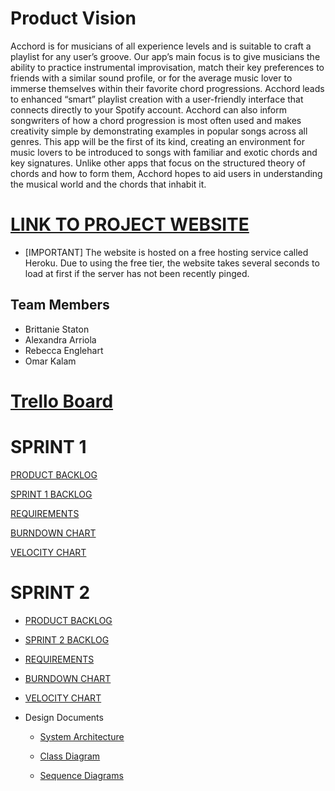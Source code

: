 # Product Vision

Acchord is for musicians of all experience levels and is suitable to craft a playlist for any user’s groove. Our app’s main focus is to give musicians the ability to practice instrumental improvisation, match their key preferences to friends with a similar sound profile, or for the average music lover to immerse themselves  within their favorite chord progressions. Acchord leads to enhanced “smart” playlist creation with a user-friendly interface that connects directly to your Spotify account. Acchord can also inform songwriters of how a chord progression is most often used and makes creativity simple by demonstrating examples in popular songs across all genres. This app will be the first of its kind, creating an environment for music lovers to be introduced to songs with familiar and exotic chords and key signatures.  Unlike other apps that focus on the structured theory of chords and how to form them, Acchord hopes to aid users in understanding the musical world and the chords that inhabit it.

# [LINK TO PROJECT WEBSITE](http://acchord.herokuapp.com/)

* [IMPORTANT] The website is hosted on a free hosting service called Heroku. Due to using the free tier, the website takes several seconds to load at first if the server has not been recently pinged.

## Team Members
* Brittanie Staton
* Alexandra Arriola
* Rebecca Englehart
* Omar Kalam

# [Trello Board](https://trello.com/b/8bv1SEPT/acchord-cop4331c)

# SPRINT 1

[PRODUCT BACKLOG](https://github.com/element2112/ACCHORD/blob/brittanie/artifacts/product_backlog.md)

[SPRINT 1 BACKLOG](https://github.com/element2112/ACCHORD/blob/brittanie/artifacts/sprint1_backlog.md)

[REQUIREMENTS](https://github.com/element2112/ACCHORD/blob/master/artifacts/requirements.md)

[BURNDOWN CHART](https://docs.google.com/spreadsheets/d/1jwY23aKp-SBeTWEQvvxbFxrARaL_17rtB4vL2Oa2BW4/edit?usp=sharing)

[VELOCITY CHART](https://docs.google.com/spreadsheets/d/1gboh-OFFhgyA-l6hTHtJ6xIffrOeYGIaOCYFcc1xCF8/edit?usp=sharing)

# SPRINT 2

* [PRODUCT BACKLOG](https://github.com/element2112/ACCHORD/blob/brittanie/artifacts/product_backlog.md)

* [SPRINT 2 BACKLOG](https://github.com/element2112/ACCHORD/blob/master/artifacts/sprint2_backlog.md)

* [REQUIREMENTS](https://github.com/element2112/ACCHORD/blob/master/artifacts/requirements_sprint2.md)

* [BURNDOWN CHART](https://docs.google.com/spreadsheets/d/1yK5-0wIXfEaJPpLl3a02o0i_WUHYtXOKvfO3BedfQ7o/edit?usp=sharing)

* [VELOCITY CHART](https://docs.google.com/spreadsheets/d/1gboh-OFFhgyA-l6hTHtJ6xIffrOeYGIaOCYFcc1xCF8/edit?usp=sharing)

* Design Documents

  * [System Architecture](https://github.com/element2112/ACCHORD/blob/master/artifacts/architecture.md)

  * [Class Diagram](https://docs.google.com/document/d/1QmQ4vstHDbX0tCWerAWfRIcJvhlxMB-IRFBjGlemHw0/edit?usp=sharing)

  * [Sequence Diagrams]()

